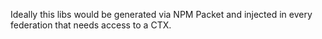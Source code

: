 Ideally this libs would be generated via NPM Packet and injected in every federation that needs access to a CTX.